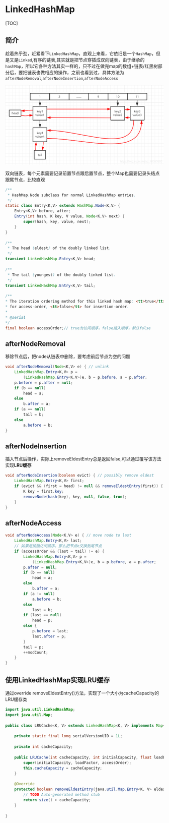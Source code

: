 # LinkedHashMap

[TOC]

## 简介

趁着热乎劲，赶紧看下`LinkedHashMap`，直观上来看，它依旧是一个`HashMap`，但是又是`Linked`,有序的链表,其实就是把节点穿插成双向链表，由于继承的`hashMap`，所以它各种方法其实一样的，只不过在做完map的数组+链表/红黑树部分后，要把链表也做相应的操作，之前也看到过，具体方法为`afterNodeRemoval`,`afterNodeInsertion`,`afterNodeAccess`

![LinkedHashMap](image\LinkedHashMap.png)



双向链表，每个元素需要记录前置节点跟后置节点，整个Map也需要记录头结点跟尾节点，比较直观

```java
/**
 * HashMap.Node subclass for normal LinkedHashMap entries.
 */
static class Entry<K,V> extends HashMap.Node<K,V> {
    Entry<K,V> before, after;
    Entry(int hash, K key, V value, Node<K,V> next) {
        super(hash, key, value, next);
    }
}

/**
 * The head (eldest) of the doubly linked list.
 */
transient LinkedHashMap.Entry<K,V> head;

/**
 * The tail (youngest) of the doubly linked list.
 */
transient LinkedHashMap.Entry<K,V> tail;

/**
* The iteration ordering method for this linked hash map: <tt>true</tt>
* for access-order, <tt>false</tt> for insertion-order.
*
* @serial
*/
final boolean accessOrder;// true为访问顺序，false插入顺序，默认false
```

## afterNodeRemoval

移除节点后，把node从链表中删除，要考虑前后节点为空的问题

```java
void afterNodeRemoval(Node<K,V> e) { // unlink
    LinkedHashMap.Entry<K,V> p =
        (LinkedHashMap.Entry<K,V>)e, b = p.before, a = p.after;
    p.before = p.after = null;
    if (b == null)
        head = a;
    else
        b.after = a;
    if (a == null)
        tail = b;
    else
        a.before = b;
}
```

## afterNodeInsertion

插入节点后操作，实际上removeEldestEntry总是返回false,可以通过覆写该方法实现**LRU缓存**

```java
void afterNodeInsertion(boolean evict) { // possibly remove eldest
    LinkedHashMap.Entry<K,V> first;
    if (evict && (first = head) != null && removeEldestEntry(first)) {
        K key = first.key;
        removeNode(hash(key), key, null, false, true);
    }
}
```

## afterNodeAccess

```java
void afterNodeAccess(Node<K,V> e) { // move node to last
    LinkedHashMap.Entry<K,V> last;
    // 如果是按照访问顺序，那么把节点e交换到尾节点
    if (accessOrder && (last = tail) != e) {
        LinkedHashMap.Entry<K,V> p =
            (LinkedHashMap.Entry<K,V>)e, b = p.before, a = p.after;
        p.after = null;
        if (b == null)
            head = a;
        else
            b.after = a;
        if (a != null)
            a.before = b;
        else
            last = b;
        if (last == null)
            head = p;
        else {
            p.before = last;
            last.after = p;
        }
        tail = p;
        ++modCount;
    }
}
```

## 使用LinkedHashMap实现LRU缓存

通过override removeEldestEntry()方法，实现了一个大小为cacheCapacity的LRU缓存类

```java
import java.util.LinkedHashMap;
import java.util.Map;

public class LRUCache<K, V> extends LinkedHashMap<K, V> implements Map<K, V> {

    private static final long serialVersionUID = 1L;

    private int cacheCapacity;

    public LRUCache(int cacheCapacity, int initialCapacity, float loadFactor, boolean accessOrder) {
        super(initialCapacity, loadFactor, accessOrder);
        this.cacheCapacity = cacheCapacity;
    }

    @Override
    protected boolean removeEldestEntry(java.util.Map.Entry<K, V> eldest) {
        // TODO Auto-generated method stub
        return size() > cacheCapacity;
    }
    
}
```